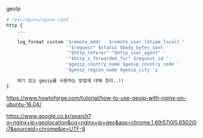 


geoIp

```sh
# /etc/nginx/nginx.conf
http {
    ...

    log_format custom '$remote_addr - $remote_user [$time_local] '
                      '"$request" $status $body_bytes_sent '
                      '"$http_referer" "$http_user_agent" '
                      '"$http_x_forwarded_for" $request_id '
                      '$geoip_country_name $geoip_country_code '
                      '$geoip_region_name $geoip_city ';

    여기 있는 geoip를 사용하는 방법에 대해 정리..!!
}
```


https://www.howtoforge.com/tutorial/how-to-use-geoip-with-nginx-on-ubuntu-16.04/

https://www.google.co.kr/search?q=nginx+ip+geolocation&oq=nginx+ip+geo&aqs=chrome.1.69i57j0l5.6502j0j7&sourceid=chrome&ie=UTF-8




